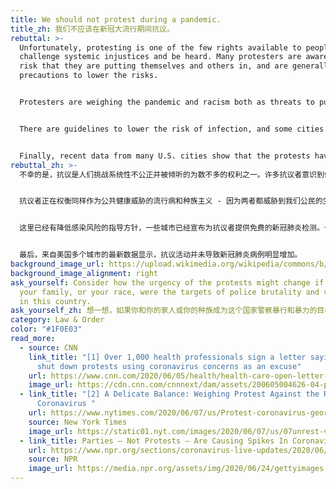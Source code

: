 ```yaml
---
title: We should not protest during a pandemic.
title_zh: 我们不应该在新冠大流行期间抗议。
rebuttal: >-
  Unfortunately, protesting is one of the few rights available to people to
  challenge systemic injustices and be heard. Many protesters are aware of the
  risk that they are putting themselves and others in, and are generally taking
  precautions to lower the risks.


  Protesters are weighing the pandemic and racism both as threats to public health—because both threaten our citizens’ quality of life. For them, the dangers of white supremacy outweigh the dangers of Covid-19. In fact, hundreds of public health and disease experts signed an open letter stating that the protests are justified, because “white supremacy is a lethal public health issue that predates and contributes to Covid-19.” They called the protests “vital to the national public health and to the threatened health specifically of black people in the United States.”\[1] Vidal Guzman, 29, a protester in New York, said: “People are more scared of the police than Covid-19. They are willing to do anything.”\[2]


  There are guidelines to lower the risk of infection, and some cities have announced free COVID-19 tests for protesters. There are also ways to protest more safely—for example, attending small, local protests, where participants can more easily spread themselves out. 


  Finally, recent data from many U.S. cities show that the protests have not led to an obvious increase in the number of COVID-19 cases.
rebuttal_zh: >-
  不幸的是，抗议是人们挑战系统性不公正并被倾听的为数不多的权利之一。许多抗议者意识到他们把自己和其他人置于其中的风险，并普遍采取预防措施来降低风险。


  抗议者正在权衡同样作为公共健康威胁的流行病和种族主义 - 因为两者都威胁到我们公民的生活质量。对他们来说，白人至上的危险大于新冠肺炎的危险。事实上，数以百计的公共卫生和疾病专家签署了一封公开信，声明抗议是合理的，因为“白人至上是一个致命的公共卫生问题，早在新冠肺炎之前就有了，并助长了新冠肺炎。”他们称抗议活动“对国家公共健康至关重要，对受到威胁的美国黑人的健康尤为重要”。\[1]29岁的Vidal Guzman是纽约的一名抗议者，他说：“比起新冠肺炎，大家更怕警察。他们愿意做任何事。”\[2]


  这里已经有降低感染风险的指导方针，一些城市已经宣布为抗议者提供免费的新冠肺炎检测。也有更安全的抗议方式 - 例如，参加当地的小型抗议活动，参与者可以更容易地分散开来。


  最后，来自美国多个城市的最新数据显示，抗议活动并未导致新冠肺炎病例明显增加。
background_image_url: https://upload.wikimedia.org/wikipedia/commons/b/b4/Black_Lives_Matter_Rotterdam_%2820%29.jpg
background_image_alignment: right
ask_yourself: Consider how the urgency of the protests might change if you and
  your family, or your race, were the targets of police brutality and violence
  in this country.
ask_yourself_zh: 想一想，如果你和你的家人或你的种族成为这个国家警察暴行和暴力的目标，抗议的紧迫性对你来说可能会发生什么变化。
category: Law & Order
color: "#1F0E03"
read_more:
  - source: CNN
    link_title: "[1] Over 1,000 health professionals sign a letter saying, Don't
      shut down protests using coronavirus concerns as an excuse"
    url: https://www.cnn.com/2020/06/05/health/health-care-open-letter-protests-coronavirus-trnd/index.html
    image_url: https://cdn.cnn.com/cnnnext/dam/assets/200605004626-04-police-protests-0604-san-diego-exlarge-169.jpg
  - link_title: "[2] A Delicate Balance: Weighing Protest Against the Risks of the
      Coronavirus "
    url: https://www.nytimes.com/2020/06/07/us/Protest-coronavirus-george-floyd.html
    source: New York Times
    image_url: https://static01.nyt.com/images/2020/06/07/us/07unrest-virus-1/merlin_173202873_ad6fc13c-8a3c-40c8-8f8c-7715712f4177-superJumbo.jpg?quality=90&auto=webp
  - link_title: Parties — Not Protests — Are Causing Spikes In Coronavirus
    url: https://www.npr.org/sections/coronavirus-live-updates/2020/06/24/883017035/what-contact-tracing-may-tell-about-cluster-spread-of-the-coronavirus
    source: NPR
    image_url: https://media.npr.org/assets/img/2020/06/24/gettyimages-1220013438_wide-d5c386dcc4077fc04ac4ae9a1059994dcf1a29ae-s1600-c85.jpg
---
```

